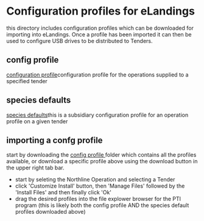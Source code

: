 # Configuration profiles for eLandings
this directory includes configuration profiles which can be downloaded for importing into eLandings. Once a profile has been imported it can then be used to configure USB drives to be distributed to Tenders.

## config profile
[configuration profile](../config/cfg_NL_Salmon.xml)configuration profile for the operations supplied to a specified tender

## species defaults
[species defaults](../config/speciesDefaults_NL-salmon-species.xml)this is a subsidiary configuration profile for an operation profile on a given tender

## importing a confg profile
start by downloading the <a href="https://github.com/purpleponker/Northline_eLandings/raw/main/config.zip" download="config.zip"> config profile </a> folder which contains all the profiles available, or download a specific profile above using the download button in the upper right tab bar.
- start by seleting the Northline Operation and selecting a Tender
- click 'Customize Install' button, then 'Manage Files' followed by the 'Install Files' and then finally click 'Ok'
- drag the desired profiles into the file explower browser for the PTI program (this is likely both the config profile AND the species default profiles downloaded above)

